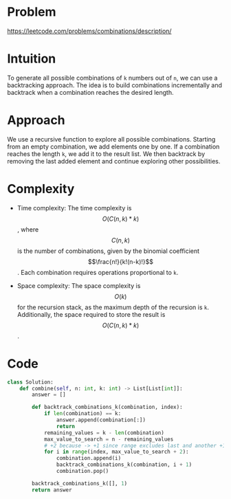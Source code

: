 # Problem
https://leetcode.com/problems/combinations/description/
# Intuition
To generate all possible combinations of `k` numbers out of `n`, we can use a backtracking approach. The idea is to build combinations incrementally and backtrack when a combination reaches the desired length.

# Approach
We use a recursive function to explore all possible combinations. Starting from an empty combination, we add elements one by one. If a combination reaches the length `k`, we add it to the result list. We then backtrack by removing the last added element and continue exploring other possibilities.

# Complexity
- Time complexity: 
  The time complexity is $$O(C(n, k) * k)$$, where $$C(n, k)$$ is the number of combinations, given by the binomial coefficient $$\frac{n!}{k!(n-k)!}$$. Each combination requires operations proportional to `k`.

- Space complexity:
  The space complexity is $$O(k)$$ for the recursion stack, as the maximum depth of the recursion is `k`. Additionally, the space required to store the result is $$O(C(n, k) * k)$$.

# Code
```python
class Solution:
    def combine(self, n: int, k: int) -> List[List[int]]:
        answer = []

        def backtrack_combinations_k(combination, index):
            if len(combination) == k:
                answer.append(combination[:])
                return
            remaining_values = k - len(combination)
            max_value_to_search = n - remaining_values
            # +2 because -> +1 since range excludes last and another +1 since we are starting the index at 1
            for i in range(index, max_value_to_search + 2): 
                combination.append(i)
                backtrack_combinations_k(combination, i + 1)
                combination.pop()

        backtrack_combinations_k([], 1)
        return answer
